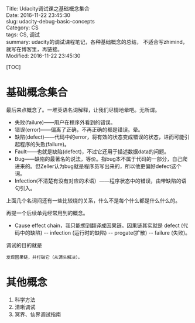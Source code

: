 Title: Udacity调试课之基础概念集合   
Date: 2016-11-22 23:45:30  
slug: udacity-debug-basic-concepts  
Category: CS  
tags: CS, 调试  
summary: udacity的调试课程笔记，各种基础概念的总结， 不适合写zhimind，就写在博客里，再链接。  
Modified: 2016-11-22 23:45:30  

[TOC]

# 基础概念集合

最后来点概念了。一堆英语名词解释，让我们尽情地晕吧。无所谓。

- 失败(failure)——用户在程序外看到的错误。
- 错误(error)——偏离了正确，不再正确的都是错误。晕。
- 缺陷(defect)——代码中的error，将有效的状态变成错误的状态，进而可能引起程序的失败(failure)。
- Fault——也就是缺陷(defect)，不过它还用于描述数据data的问题。
- Bug——缺陷的最著名的说法，等价。指bug本不属于代码的一部分，自己爬进来的。但Zeller认为bug就是程序员写出来的，所以他更偏好defect这个词。
- Infection(不清楚有没有对应的术语）——程序状态中的错误，由带缺陷的语句引入。

上面几个名词间还有一些比较绕的关系，什么不是每个什么都是什么什么的。

再提一个后续单元经常用到的概念。

- Cause effect chain，我只能想到翻译成因果链。因果链其实就是 
defect (代码中的缺陷) --  infection (运行时的缺陷) -- progate(扩散) -- failure (失败)。

调试的目的就是

    发现因果链，并打破它（从源头解决）。

# 其他概念

1. 科学方法
2. 清晰调试
3. 冥界、仙界调试指南
